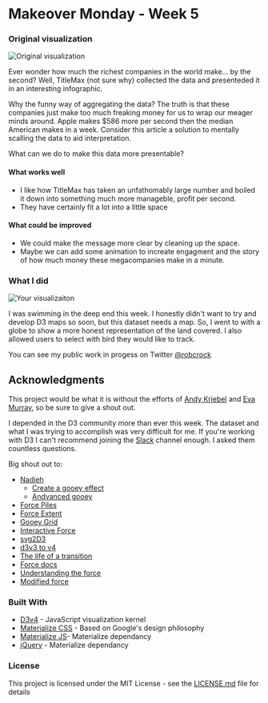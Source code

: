 
# Makeover Monday - Week 5

### Original visualization
![Original visualization](https://raw.githubusercontent.com/robcrock/profit_per_second/master/original_viz.png)

Ever wonder how much the richest companies in the world make... by the second? Well, TitleMax (not sure why) collected the data and presenteded it in an interesting infographic. 

Why the funny way of aggregating the data? The truth is that these companies just make too much freaking money for us to wrap our meager minds around. Apple makes $586 more per second then the median American makes in a week. Consider this article a solution to mentally scalling the data to aid interpretation.

What can we do to make this data more presentable?

#### What works well
* I like how TitleMax has taken an unfathomably large number and boiled it down into something much more manageble, profit per second.
* They have certainly fit a lot into a little space

#### What could be improved
* We could make the message more clear by cleaning up the space.
* Maybe we can add some animation to increate engagment and the story of how much money these megacompanies make in a minute.

### What I did
![Your visualizaiton](http://metacentricities.com/wp-content/uploads/2016/09/Lion-5.jpg)

I was swimming in the deep end this week. I honestly didn't want to try and develop D3 maps so soon, but this dataset needs a map. So, I went to with a globe to show a more honest representation of the land covered. I also allowed users to select with bird they would like to track.

You can see my public work in progess on Twitter [@robcrock](twitter.com/robcrock)

## Acknowledgments

This project would be what it is without the efforts of [Andy Kriebel](https://twitter.com/VizWizBI) and [Eva Murray](https://twitter.com/TriMyData), so be sure to give a shout out.

I depended in the D3 community more than ever this week. The dataset and what I was trying to accomplish was very difficult for me. If you're working with D3 I can't recommend joining the [Slack](https://d3-slackin.herokuapp.com/) channel enough. I asked them countless questions.

Big shout out to:
* [Nadieh](https://twitter.com/NadiehBremer)
	* [Create a gooey effect](https://www.visualcinnamon.com/2015/05/gooey-effect.html)
	* [Andvanced gooey](https://www.visualcinnamon.com/2016/06/fun-data-visualizations-svg-gooey-effect.html)
* [Force Piles](https://bl.ocks.org/tlfrd/59477ab8c350753c88d70e50a18424fb)
* [Force Extent](https://github.com/d3/d3-force/issues/89)
* [Gooey Grid](https://bl.ocks.org/tlfrd/af94702a0b13ff7d0a491d5cbc1338f2)
* [Interactive Force](https://medium.com/ninjaconcept/interactive-dynamic-force-directed-graphs-with-d3-da720c6d7811)
* [svg2D3](http://billautomata.github.io/svg2d3/)
* [d3v3 to v4](https://iros.github.io/d3-v4-whats-new/#31)
* [The life of a transition](https://github.com/d3/d3-transition#the-life-of-a-transition)
* [Force docs](https://github.com/d3/d3-force)
* [Understanding the force](https://medium.com/@sxywu/understanding-the-force-ef1237017d5)
* [Modified force](https://bl.ocks.org/mbostock/1095795)

### Built With

* [D3v4](https://d3js.org/d3.v4.min.js) - JavaScript visualization kernel
* [Materialize CSS](https://cdnjs.cloudflare.com/ajax/libs/materialize/0.100.2/css/materialize.min.css) - Based on Google's design philosophy
* [Materialize JS](https://cdnjs.cloudflare.com/ajax/libs/materialize/0.100.2/js/materialize.min.js)- Materialize dependancy
* [jQuery](https://code.jquery.com/jquery-3.2.1.min.js) - Materialize dependancy

### License

This project is licensed under the MIT License - see the [LICENSE.md](LICENSE.md) file for details
